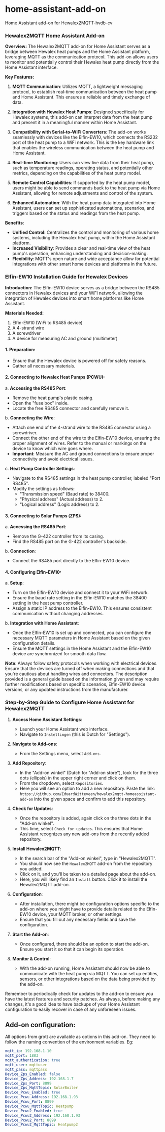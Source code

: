 # home-assistant-add-on
Home Assistant add-on for Hewalex2MQTT-hvdb-cv

### Hewalex2MQTT Home Assistant Add-on

**Overview:**
The Hewalex2MQTT add-on for Home Assistant serves as a bridge between Hewalex heat pumps and the Home Assistant platform, leveraging MQTT as the communication protocol. This add-on allows users to monitor and potentially control their Hewalex heat pump directly from the Home Assistant interface.

**Key Features:**

1. **MQTT Communication**: Utilizes MQTT, a lightweight messaging protocol, to establish real-time communication between the heat pump and Home Assistant. This ensures a reliable and timely exchange of data.
  
2. **Integration with Hewalex Heat Pumps**: Designed specifically for Hewalex systems, this add-on can interpret data from the heat pump and present it in a meaningful manner within Home Assistant.
  
3. **Compatibility with Serial-to-WiFi Converters**: The add-on works seamlessly with devices like the Elfin-EW10, which connects the RS232 port of the heat pump to a WiFi network. This is the key hardware link that enables the wireless communication between the heat pump and Home Assistant.
  
4. **Real-time Monitoring**: Users can view live data from their heat pump, such as temperature readings, operating status, and potentially other metrics, depending on the capabilities of the heat pump model.
  
5. **Remote Control Capabilities**: If supported by the heat pump model, users might be able to send commands back to the heat pump via Home Assistant, allowing for remote adjustments and control of the system.
  
6. **Enhanced Automation**: With the heat pump data integrated into Home Assistant, users can set up sophisticated automations, scenarios, and triggers based on the status and readings from the heat pump.

**Benefits**:
- **Unified Control**: Centralizes the control and monitoring of various home systems, including the Hewalex heat pump, within the Home Assistant platform.
- **Increased Visibility**: Provides a clear and real-time view of the heat pump's operation, enhancing understanding and decision-making.
- **Flexibility**: MQTT's open nature and wide acceptance allow for potential integrations with other smart home devices and platforms in the future.

### Elfin-EW10 Installation Guide for Hewalex Devices

**Introduction:**
The Elfin-EW10 device serves as a bridge between the RS485 connectors in Hewalex devices and your WiFi network, allowing the integration of Hewalex devices into smart home platforms like Home Assistant.

**Materials Needed:**
1. Elfin-EW10 (WiFi to RS485 device)
2. A 4-strand wire
3. A screwdriver
4. A device for measuring AC and ground (multimeter)

#### 1. **Preparation**:
- Ensure that the Hewalex device is powered off for safety reasons.
- Gather all necessary materials.

#### 2. **Connecting to Hewalex Heat Pumps (PCWU)**:
   
   a. **Accessing the RS485 Port**:
   - Remove the heat pump's plastic casing.
   - Open the "fuse box" inside.
   - Locate the free RS485 connector and carefully remove it.
   
   b. **Connecting the Wire**:
   - Attach one end of the 4-strand wire to the RS485 connector using a screwdriver.
   - Connect the other end of the wire to the Elfin-EW10 device, ensuring the proper alignment of wires. Refer to the manual or markings on the device to know which wire goes where.
   - **Important**: Measure the AC and ground connections to ensure proper connectivity and avoid electrical issues.
   
   c. **Heat Pump Controller Settings**:
   - Navigate to the RS485 settings in the heat pump controller, labeled "Port RS485".
   - Modify the settings as follows:
     * "Transmission speed" (Baud rate) to 38400.
     * "Physical address" (Actual address) to 2.
     * "Logical address" (Logic address) to 2.

#### 3. **Connecting to Solar Pumps (ZPS)**:

   a. **Accessing the RS485 Port**:
   - Remove the G-422 controller from its casing.
   - Find the RS485 port on the G-422 controller's backside.
   
   b. **Connection**:
   - Connect the RS485 port directly to the Elfin-EW10 device.

#### 4. **Configuring Elfin-EW10**:

   a. **Setup**:
   - Turn on the Elfin-EW10 device and connect it to your WiFi network.
   - Ensure the baud rate setting in the Elfin-EW10 matches the 38400 setting in the heat pump controller.
   - Assign a static IP address to the Elfin-EW10. This ensures consistent communication without changing addresses.
   
   b. **Integration with Home Assistant**:
   - Once the Elfin-EW10 is set up and connected, you can configure the necessary MQTT parameters in Home Assistant based on the given configuration details.
   - Ensure the MQTT settings in the Home Assistant and the Elfin-EW10 device are synchronized for smooth data flow.


**Note**: Always follow safety protocols when working with electrical devices. Ensure that the devices are turned off when making connections and that you're cautious about handling wires and connectors.
The description provided is a general guide based on the information given and may require further modifications based on specific scenarios, Elfin-EW10 device versions, or any updated instructions from the manufacturer.

### Step-by-Step Guide to Configure Home Assistant for Hewalex2MQTT

1. **Access Home Assistant Settings**:
   - Launch your Home Assistant web interface.
   - Navigate to `Instellingen` (this is Dutch for "Settings").

2. **Navigate to Add-ons**:
   - From the Settings menu, select `Add-ons`.

3. **Add Repository**:
   - In the "Add-on winkel" (Dutch for "Add-on store"), look for the three dots (ellipsis) in the upper right corner and click on them.
   - From the dropdown, select `Repositories`.
   - Here you will see an option to add a new repository. Paste the link: `https://github.com/EduardWitteveen/hewalex2mqtt-homeassistant-add-on` into the given space and confirm to add this repository.

4. **Check for Updates**:
   - Once the repository is added, again click on the three dots in the "Add-on winkel".
   - This time, select `Check for updates`. This ensures that Home Assistant recognizes any new add-ons from the recently added repository.

5. **Install Hewalex2MQTT**:
   - In the search bar of the "Add-on winkel", type in "Hewalex2MQTT".
   - You should now see the `Hewalex2MQTT` add-on from the repository you added.
   - Click on it, and you'll be taken to a detailed page about the add-on.
   - Here, you will likely find an `Install` button. Click it to install the Hewalex2MQTT add-on.
   
6. **Configuration**:
   - After installation, there might be configuration options specific to the add-on where you might have to provide details related to the Elfin-EW10 device, your MQTT broker, or other settings.
   - Ensure that you fill out any necessary fields and save the configuration.

7. **Start the Add-on**:
   - Once configured, there should be an option to start the add-on. Ensure you start it so that it can begin its operation.

8. **Monitor & Control**:
   - With the add-on running, Home Assistant should now be able to communicate with the heat pump via MQTT. You can set up entities, sensors, or other integrations based on the data being provided by the add-on.

Remember to periodically check for updates to the add-on to ensure you have the latest features and security patches. As always, before making any changes, it's a good idea to have backups of your Home Assistant configuration to easily recover in case of any unforeseen issues.


## Add-on configuration:
All options from grott are available as options in this add-on. They need to follow the naming convention of the environment variables. Eg:  
```yaml
mqtt_ip: 192.168.1.10
mqtt_port: 1883
mqtt_authentication: true
mqtt_user: mqttuser
mqtt_pass: mqttpass
Device_Zps_Enabled: false
Device_Zps_Address: 192.168.1.7
Device_Zps_Port: 8899
Device_Zps_MqttTopic: SolarBoiler
Device_Pcwu_Enabled: true
Device_Pcwu_Address: 192.168.1.93
Device_Pcwu_Port: 8899
Device_Pcwu_MqttTopic: Heatpump
Device_Pcwu2_Enabled: true
Device_Pcwu2_Address: 192.168.1.93
Device_Pcwu2_Port: 8899
Device_Pcwu2_MqttTopic: Heatpump2
```
